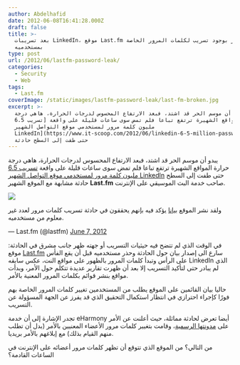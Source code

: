 ```yaml
---
author: Abdelhafid
date: 2012-06-08T16:41:28.000Z
draft: false
title: >-
  بعد تسريبات LinkedIn، موقع Last.fm يُقر بوجود تسريب لكلمات المرور الخاصة
  بمستخدميه
type: post
url: /2012/06/lastfm-password-leak/
categories:
  - Security
  - Web
tags:
  - Last.fm
coverImage: /static/images/lastfm-password-leak/last-fm-broken.jpg
excerpt: >-
  يبدو أن موسم الحر قد اشتد، فبعد الارتفاع المحسوس لدرجات الحرارة، هاهي درجة
  حرارة المواقع الشهيرة ترتفع تباعا فلم تمض سوى ساعات قليلة على واقعة [تسريب 6.5
  مليون كلمة مرور لمستخدمي موقع التواصل الشهير
  LinkedIn](https://www.it-scoop.com/2012/06/linkedin-6-5-million-passwords-leaked/)
  حتى طفت إلى السطح حادثة
---
```

يبدو أن موسم الحر قد اشتد، فبعد الارتفاع المحسوس لدرجات الحرارة، هاهي درجة حرارة المواقع الشهيرة ترتفع تباعا فلم تمض سوى ساعات قليلة على واقعة [تسريب 6.5 مليون كلمة مرور لمستخدمي موقع التواصل الشهير LinkedIn](https://www.it-scoop.com/2012/06/linkedin-6-5-million-passwords-leaked/) حتى طفت إلى السطح حادثة مشابهة مع الموقع الشهير **Last.fm** صاحب خدمة البث الموسيقي على الإنترنت.

![](/static/images/lastfm-password-leak/last-fm-broken.jpg)

ولقد نشر الموقع [بيانا](http://www.last.fm/passwordsecurity) يؤكد فيه بإنهم يحققون في حادثة تسريب كلمات مرور لعدد غير معلوم من مستخدميه.

— Last.fm (@lastfm) [June 7, 2012](https://twitter.com/lastfm/status/210765169003999233)

في الوقت الذي لم تتضح فيه حيثيات التسريب أو جهته ظهر جانب مشرق في الحادثة: موقع [Last.fm](http://Last.fm) سارع الى إصدار بيان حول الحادثة وحذر مستخدميه قبل أن يقع الفأس على الرأس وتبدأ كلمات المرور بالظهور على مواقع النت، عكس سابقه LinkedIn الذي لم يبادر حتى لتأكيد التسريب إلا بعد أن ظهرت تقارير عديدة تتكلم حول الأمر، وبدأت مواقع بنشر قوائم بكلمات المرور المعنية بالأمر.

حاليا بيان القائمين على الموقع يطلب من المستخدمين تغيير كلمات المرور الخاصة بهم فورًا كإجراء احترازي في انتظار استكمال التحقيق الذي قد يفرز عن الجهة المسؤولة عن التسريب.

تجدر الإشارة إلى أن خدمة eHarmony أيضا تعرض لحادثة مماثلة، حيث أعلنت عن الأمر على [مدونتها الرسمية](http://advice.eharmony.com/blog/2012/06/06/update-on-compromised-passwords/)، وقامت بتغيير كلمات مرور الأعضاء المعنيين بالأمر (بدل أن تطلب منهم القيام بذلك) مع إبلاغهم بالأمر بريديا.

من التالي؟ من الموقع الذي تتوقع أن تظهر كلمات مرور أعضائه على الإنترنت في الساعات القادمة؟
